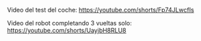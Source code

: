 Video del test del coche: https://youtube.com/shorts/Fp74JLwcfIs

Video del robot completando 3 vueltas solo: https://youtube.com/shorts/UayjbH8RLU8
